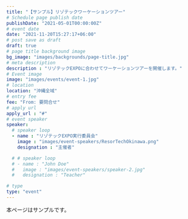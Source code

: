 ```yaml
---
title: "【サンプル】リゾテックワーケーションツアー"
# Schedule page publish date
publishDate: "2021-05-01T00:00:00Z"
# event date
date: "2021-11-20T15:27:17+06:00"
# post save as draft
draft: true
# page title background image
bg_image: "images/backgrounds/page-title.jpg"
# meta description
description : "リゾテックEXPOに合わせてワーケーションツアーを開催します。"
# Event image
image: "images/events/event-1.jpg"
# location
location: "沖縄全域"
# entry fee
fee: "From: 要問合せ"
# apply url
apply_url : "#"
# event speaker
speaker:
  # speaker loop
  - name : "リゾテックEXPO実行委員会"
    image : "images/event-speakers/ResorTechOkinawa.png"
    designation : "主催者"

  # # speaker loop
  # - name : "John Doe"
  #   image : "images/event-speakers/speaker-2.jpg"
  #   designation : "Teacher"

# type
type: "event"
---
```


本ページはサンプルです。